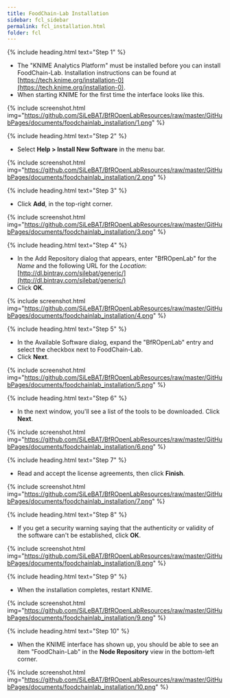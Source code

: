 ```yaml
---
title: FoodChain-Lab Installation
sidebar: fcl_sidebar
permalink: fcl_installation.html
folder: fcl
---
```


{% include heading.html text="Step 1" %}

 * The "KNIME Analytics Platform" must be installed before you can install FoodChain-Lab. Installation instructions can be found at [https://tech.knime.org/installation-0](https://tech.knime.org/installation-0).
 * When starting KNIME for the first time the interface looks like this.

{% include screenshot.html img="https://github.com/SiLeBAT/BfROpenLabResources/raw/master/GitHubPages/documents/foodchainlab_installation/1.png" %}

{% include heading.html text="Step 2" %}

 * Select **Help > Install New Software** in the menu bar.

{% include screenshot.html img="https://github.com/SiLeBAT/BfROpenLabResources/raw/master/GitHubPages/documents/foodchainlab_installation/2.png" %}

{% include heading.html text="Step 3" %}

 * Click **Add**, in the top-right corner.

{% include screenshot.html img="https://github.com/SiLeBAT/BfROpenLabResources/raw/master/GitHubPages/documents/foodchainlab_installation/3.png" %}

{% include heading.html text="Step 4" %}

 * In the Add Repository dialog that appears, enter "BfROpenLab" for the *Name* and the following URL for the *Location*: [http://dl.bintray.com/silebat/generic/](http://dl.bintray.com/silebat/generic/)
 * Click **OK**.

{% include screenshot.html img="https://github.com/SiLeBAT/BfROpenLabResources/raw/master/GitHubPages/documents/foodchainlab_installation/4.png" %}

{% include heading.html text="Step 5" %}

 * In the Available Software dialog, expand the "BfROpenLab" entry and select the checkbox next to FoodChain-Lab.
 * Click **Next**.

{% include screenshot.html img="https://github.com/SiLeBAT/BfROpenLabResources/raw/master/GitHubPages/documents/foodchainlab_installation/5.png" %}

{% include heading.html text="Step 6" %}

 * In the next window, you'll see a list of the tools to be downloaded. Click **Next**.

{% include screenshot.html img="https://github.com/SiLeBAT/BfROpenLabResources/raw/master/GitHubPages/documents/foodchainlab_installation/6.png" %}

{% include heading.html text="Step 7" %}

 * Read and accept the license agreements, then click **Finish**.

{% include screenshot.html img="https://github.com/SiLeBAT/BfROpenLabResources/raw/master/GitHubPages/documents/foodchainlab_installation/7.png" %}

{% include heading.html text="Step 8" %}

 * If you get a security warning saying that the authenticity or validity of the software can't be established, click **OK**.

{% include screenshot.html img="https://github.com/SiLeBAT/BfROpenLabResources/raw/master/GitHubPages/documents/foodchainlab_installation/8.png" %}

{% include heading.html text="Step 9" %}

 * When the installation completes, restart KNIME.

{% include screenshot.html img="https://github.com/SiLeBAT/BfROpenLabResources/raw/master/GitHubPages/documents/foodchainlab_installation/9.png" %}

{% include heading.html text="Step 10" %}

 * When the KNIME interface has shown up, you should be able to see an item "FoodChain-Lab" in the **Node Repository** view in the bottom-left corner.

{% include screenshot.html img="https://github.com/SiLeBAT/BfROpenLabResources/raw/master/GitHubPages/documents/foodchainlab_installation/10.png" %}

